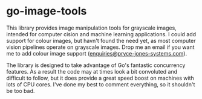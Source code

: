 # go-image-tools
This library provides image manipulation tools for grayscale images, intended for computer cision and machine learning applications. I could add support for colour images, but havn't found the need yet, as most computer vision pipelines operate on grayscale images. Drop me an email if you want me to add colour image support (enquiries@pryce-jones-systems.com).

The library is designed to take advantage of Go's fantastic concurrency features. As a result the code may at times look a bit convoluted and difficult to follow, but it does provide a great speed boost on machines with lots of CPU cores. I've done my best to comment everything, so it shouldn't be too bad.
